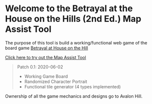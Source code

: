 # Welcome to the Betrayal at the House on the Hills (2nd Ed.) Map Assist Tool
The purpose of this tool is build a working/functional web game of the board game [Betrayal at House on the Hill](https://avalonhill.wizards.com/avalon-hill-betrayal-house-hill)

[Click here to try out the Map Assist Tool](https://d2ta.github.io/BetrayalHouseHillMapTool/gridMap.html) 

> Patch 0.1: 2020-06-02
> - Working Game Board
> - Randomized Character Portrait
> - Functional tile generator (4 types implemented)

Ownership of all the game mechanics and designs go to Avalon Hill.
